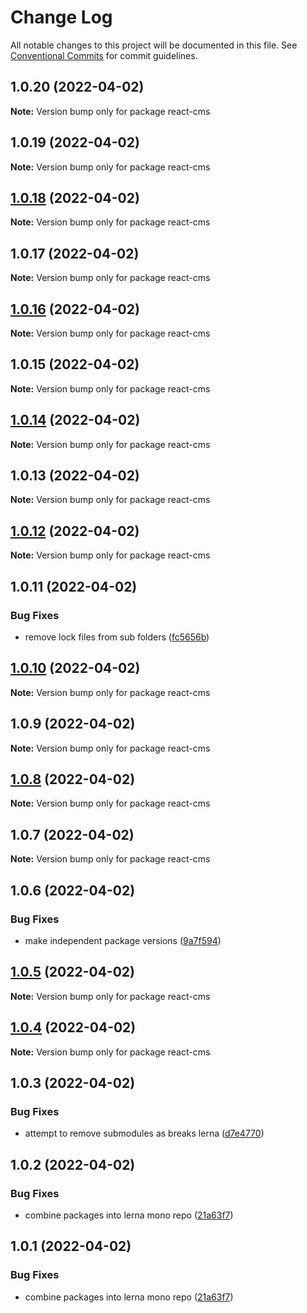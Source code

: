 # Change Log

All notable changes to this project will be documented in this file.
See [Conventional Commits](https://conventionalcommits.org) for commit guidelines.

## 1.0.20 (2022-04-02)

**Note:** Version bump only for package react-cms





## 1.0.19 (2022-04-02)

**Note:** Version bump only for package react-cms





## [1.0.18](https://github.com/The-Code-Monkey/TechStack/compare/react-cms@1.0.17...react-cms@1.0.18) (2022-04-02)

**Note:** Version bump only for package react-cms





## 1.0.17 (2022-04-02)

**Note:** Version bump only for package react-cms





## [1.0.16](https://github.com/The-Code-Monkey/TechStack/compare/react-cms@1.0.15...react-cms@1.0.16) (2022-04-02)

**Note:** Version bump only for package react-cms





## 1.0.15 (2022-04-02)

**Note:** Version bump only for package react-cms





## [1.0.14](https://github.com/The-Code-Monkey/TechStack/compare/react-cms@1.0.13...react-cms@1.0.14) (2022-04-02)

**Note:** Version bump only for package react-cms





## 1.0.13 (2022-04-02)

**Note:** Version bump only for package react-cms





## [1.0.12](https://github.com/The-Code-Monkey/TechStack/compare/react-cms@1.0.11...react-cms@1.0.12) (2022-04-02)

**Note:** Version bump only for package react-cms





## 1.0.11 (2022-04-02)


### Bug Fixes

* remove lock files from sub folders ([fc5656b](https://github.com/The-Code-Monkey/TechStack/commit/fc5656b76fee0f5b0cf1a08bc471f5230319cffb))





## [1.0.10](https://github.com/The-Code-Monkey/TechStack/compare/react-cms@1.0.9...react-cms@1.0.10) (2022-04-02)

**Note:** Version bump only for package react-cms





## 1.0.9 (2022-04-02)

**Note:** Version bump only for package react-cms





## [1.0.8](https://github.com/The-Code-Monkey/TechStack/compare/react-cms@1.0.7...react-cms@1.0.8) (2022-04-02)

**Note:** Version bump only for package react-cms





## 1.0.7 (2022-04-02)

**Note:** Version bump only for package react-cms





## 1.0.6 (2022-04-02)


### Bug Fixes

* make independent package versions ([9a7f594](https://github.com/The-Code-Monkey/TechStack/commit/9a7f59463951aadc9c87803ec32be8e0cc89844a))





## [1.0.5](https://github.com/The-Code-Monkey/TechStack/compare/react-cms@1.0.4...react-cms@1.0.5) (2022-04-02)

**Note:** Version bump only for package react-cms





## [1.0.4](https://github.com/The-Code-Monkey/TechStack/compare/react-cms@1.0.3...react-cms@1.0.4) (2022-04-02)

**Note:** Version bump only for package react-cms





## 1.0.3 (2022-04-02)


### Bug Fixes

* attempt to remove submodules as breaks lerna ([d7e4770](https://github.com/The-Code-Monkey/TechStack/commit/d7e47702e36627bc16910b0b7ecf05e426d5eea2))





## 1.0.2 (2022-04-02)


### Bug Fixes

* combine packages into lerna mono repo ([21a63f7](https://github.com/The-Code-Monkey/TechStack/commit/21a63f7ea7e8cc1d3366ebdafb28fd26e9402d64))





## 1.0.1 (2022-04-02)


### Bug Fixes

* combine packages into lerna mono repo ([21a63f7](https://github.com/The-Code-Monkey/TechStack/commit/21a63f7ea7e8cc1d3366ebdafb28fd26e9402d64))
